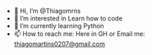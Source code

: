 - 👋 Hi, I’m @Thiagomrns
- 👀 I’m interested in Learn how to code
- 🌱 I’m currently learning Python
- 📫 How to reach me: Here in GH or Email me: thiagomartins0207@gmail.com

<!---
Thiagomrns/Thiagomrns is a ✨ special ✨ repository because its `README.md` (this file) appears on your GitHub profile.
You can click the Preview link to take a look at your changes.
--->
